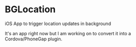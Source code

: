 # BGLocation
iOS App to trigger location updates in background

It's an app right now but I am working on to convert it into a Cordova/PhoneGap plugin.


